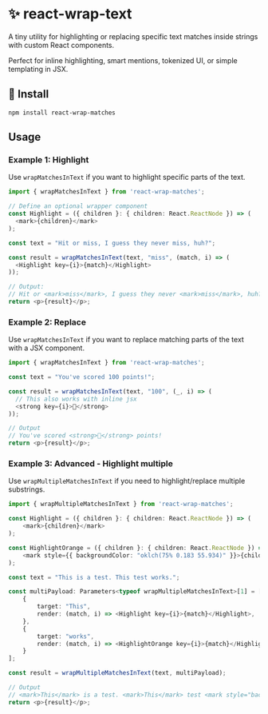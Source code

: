 # ✨ react-wrap-text
A tiny utility for highlighting or replacing specific text matches inside strings with custom React components.

Perfect for inline highlighting, smart mentions, tokenized UI, or simple templating in JSX.

## 🚀 Install
```
npm install react-wrap-matches
```

## Usage

### Example 1: Highlight
Use `wrapMatchesInText` if you want to highlight specific parts of the text.

```ts
import { wrapMatchesInText } from 'react-wrap-matches';

// Define an optional wrapper component
const Highlight = ({ children }: { children: React.ReactNode }) => (
  <mark>{children}</mark>
);

const text = "Hit or miss, I guess they never miss, huh?";

const result = wrapMatchesInText(text, "miss", (match, i) => (
  <Highlight key={i}>{match}</Highlight>
));

// Output: 
// Hit or <mark>miss</mark>, I guess they never <mark>miss</mark>, huh?
return <p>{result}</p>;
```


### Example 2: Replace
Use `wrapMatchesInText` if you want to replace matching parts of the text with a JSX component.

```ts
import { wrapMatchesInText } from 'react-wrap-matches';

const text = "You've scored 100 points!";

const result = wrapMatchesInText(text, "100", (_, i) => (
  // This also works with inline jsx
  <strong key={i}>💯</strong>
));

// Output
// You've scored <strong>💯</strong> points!
return <p>{result}</p>;
```


### Example 3: Advanced - Highlight multiple
Use `wrapMultipleMatchesInText` if you need to highlight/replace multiple substrings.

```ts
import { wrapMultipleMatchesInText } from 'react-wrap-matches';

const Highlight = ({ children }: { children: React.ReactNode }) => (
	<mark>{children}</mark>
);

const HighlightOrange = ({ children }: { children: React.ReactNode }) => (
	<mark style={{ backgroundColor: "oklch(75% 0.183 55.934)" }}>{children}</mark>
);

const text = "This is a test. This test works.";

const multiPayload: Parameters<typeof wrapMultipleMatchesInText>[1] = [
	{
		target: "This",
		render: (match, i) => <Highlight key={i}>{match}</Highlight>,
	},
	{
		target: "works",
		render: (match, i) => <HighlightOrange key={i}>{match}</HighlightOrange>,
	}
];

const result = wrapMultipleMatchesInText(text, multiPayload);

// Output
// <mark>This</mark> is a test. <mark>This</mark> test <mark style="background-color: oklch(0.75 0.183 55.934);">works</mark>.
return <p>{result}</p>;
```
